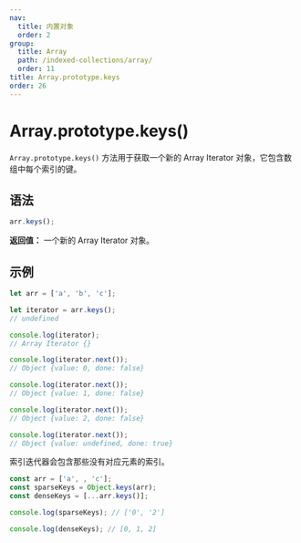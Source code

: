 ```yaml
---
nav:
  title: 内置对象
  order: 2
group:
  title: Array
  path: /indexed-collections/array/
  order: 11
title: Array.prototype.keys
order: 26
---
```


# Array.prototype.keys()

`Array.prototype.keys()` 方法用于获取一个新的 Array Iterator 对象，它包含数组中每个索引的键。

## 语法

```js
arr.keys();
```

**返回值：** 一个新的 Array Iterator 对象。

## 示例

```js
let arr = ['a', 'b', 'c'];

let iterator = arr.keys();
// undefined

console.log(iterator);
// Array Iterator {}

console.log(iterator.next());
// Object {value: 0, done: false}

console.log(iterator.next());
// Object {value: 1, done: false}

console.log(iterator.next());
// Object {value: 2, done: false}

console.log(iterator.next());
// Object {value: undefined, done: true}
```

索引迭代器会包含那些没有对应元素的索引。

```js
const arr = ['a', , 'c'];
const sparseKeys = Object.keys(arr);
const denseKeys = [...arr.keys()];

console.log(sparseKeys); // ['0', '2']

console.log(denseKeys); // [0, 1, 2]
```
